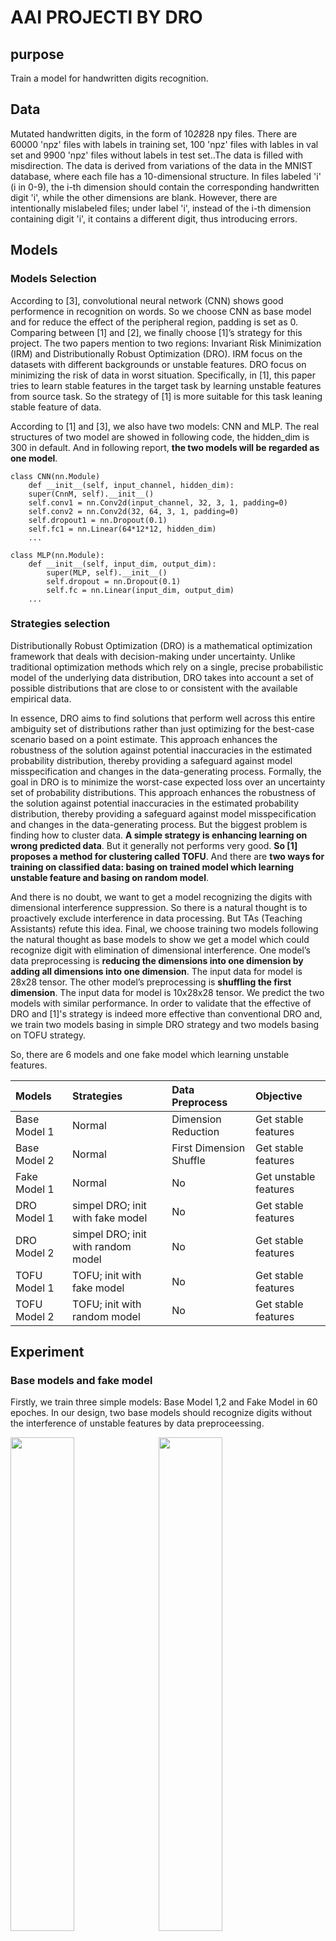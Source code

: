 # AAI PROJECTl BY DRO
## purpose
Train a model for handwritten digits recognition. 

## Data
Mutated handwritten digits, in the form of 10*28*28 npy files. There are 60000 'npz' files with labels in training set, 100 'npz' files with lables in val set and 9900 'npz' files without labels in test set..The data is filled with misdirection. The data is derived from variations of the data in the MNIST database, where each file has a 10-dimensional structure. In files labeled 'i' (i in 0-9), the i-th dimension should contain the corresponding handwritten digit 'i', while the other dimensions are blank. However, there are intentionally mislabeled files; under label 'i', instead of the i-th dimension containing digit 'i', it contains a different digit, thus introducing errors.

## Models

### Models Selection
According to [3], convolutional neural network (CNN) shows good performence in recognition on words. So we choose CNN as base model and for reduce the effect of the peripheral region, padding is set as 0. Comparing between [1] and [2], we finally choose [1]’s strategy for this project. The two papers mention to two regions: Invariant Risk Minimization (IRM) and Distributionally Robust Optimization (DRO). IRM focus on the datasets with different backgrounds or unstable features. DRO focus on minimizing the risk of data in worst situation. Specifically, in [1], this paper tries to learn stable features in the target task by learning unstable features from source task. So the strategy of [1] is more suitable for this task leaning stable feature of data. 

According to [1] and [3], we also have two models: CNN and MLP. The real structures of two model are showed in following code, the hidden_dim is 300 in default. And in following report, **the two models will be regarded as one model**.
```
class CNN(nn.Module)
    def __init__(self, input_channel, hidden_dim):
    super(CnnM, self).__init__()
    self.conv1 = nn.Conv2d(input_channel, 32, 3, 1, padding=0)
    self.conv2 = nn.Conv2d(32, 64, 3, 1, padding=0)
    self.dropout1 = nn.Dropout(0.1)
    self.fc1 = nn.Linear(64*12*12, hidden_dim)
    ...
```
```
class MLP(nn.Module):
    def __init__(self, input_dim, output_dim):
        super(MLP, self).__init__()
        self.dropout = nn.Dropout(0.1)
        self.fc = nn.Linear(input_dim, output_dim)
    ...
```
###	Strategies selection
Distributionally Robust Optimization (DRO) is a mathematical optimization framework that deals with decision-making under uncertainty. Unlike traditional optimization methods which rely on a single, precise probabilistic model of the underlying data distribution, DRO takes into account a set of possible distributions that are close to or consistent with the available empirical data.

In essence, DRO aims to find solutions that perform well across this entire ambiguity set of distributions rather than just optimizing for the best-case scenario based on a point estimate. This approach enhances the robustness of the solution against potential inaccuracies in the estimated probability distribution, thereby providing a safeguard against model misspecification and changes in the data-generating process. 
Formally, the goal in DRO is to minimize the worst-case expected loss over an uncertainty set of probability distributions. This approach enhances the robustness of the solution against potential inaccuracies in the estimated probability distribution, thereby providing a safeguard against model misspecification and changes in the data-generating process. But the biggest problem is finding how to cluster data. **A simple strategy is enhancing learning on wrong predicted data**. But it generally not performs very good. **So [1] proposes a method for clustering called TOFU**. And there are **two ways for training on classified data: basing on trained model which learning unstable feature and basing on random model**. 

And there is no doubt, we want to get a model recognizing the digits with dimensional interference suppression. So there is a natural thought is to proactively exclude interference in data processing. But TAs (Teaching Assistants) refute this idea. Final, we choose training two models following the natural thought as base models to show we get a model which could recognize digit with elimination of dimensional interference. One model’s data preprocessing is **reducing the dimensions into one dimension by adding all dimensions into one dimension**. The input data for model is 28x28 tensor. The other model’s preprocessing is **shuffling the first dimension**. The input data for model is 10x28x28 tensor. We predict the two models with similar performance.
In order to validate that the effective of DRO and [1]'s strategy is indeed more effective than conventional DRO and, we train two models basing in simple DRO strategy and two models basing on TOFU strategy.

So, there are 6 models and one fake model which learning unstable features. 

|Models|Strategies|Data Preprocess|Objective|
|:---|:----|:----|:----|
|Base Model 1| Normal| Dimension Reduction| Get stable features|
|Base Model 2| Normal| First Dimension Shuffle| Get stable features|
|Fake Model 1| Normal| No | Get unstable features|
|DRO Model 1| simpel DRO; init with fake model| No | Get stable features|
|DRO Model 2| simpel DRO; init with random model| No | Get stable features|
|TOFU Model 1| TOFU; init with fake model| No | Get stable features|
|TOFU Model 2| TOFU; init with random model| No | Get stable features|

## Experiment 

### Base models and fake model
Firstly, we train three simple models: Base Model 1,2 and Fake Model in 60 epoches. In our design, two base models should recognize digits without the interference of unstable features by data preproceessing.

<img src="./pics/BASE%20MODELS%20LOSS.png" width="45%" style="float: left; margin-right: 10px;">
<img src="./pics/BASE%20MODELS%20ACCURACY.png" width="45%" style="float: left;">
<br style="clear: both;">

|models|accuracy on val dataset|
|---|---|
|Base Model 1|0.77|
|Base Model 2|0.76|
|Fake Model |0.15|

By the two pictures and table, we could see Fake Model has hightest accuracy in training set and lowest accuracy on val set which shows it overfits on straining set and learns unstable features. The good performents of two base model shows the unstable feature is the first dimension relation lables.

### Simple DRO Strategy
Next, we trains the models with simple DRO strategy in 400 epoches . In DRO, it focus on the worst loss among all classes of data. So, the loss recorded and accuracy recorded are the worst loss and accuracy of one class of data in each epoch. *This is same on TOFU Model 1 and 2*.

<img src="./pics/BASE DRO MODELS&apos; LOSS.png" width="45%" style="float: left; margin-right: 10px;">
<img src="./pics/BASE DRO MODELS&apos; ACCURACY.png" width="45%" style="float: left;">
<br style="clear: both;">

|models|accuracy on val dataset|
|---|---|
|DRO Model 1|0.36|
|DRO Model 2|0.35|

The pictures and table shows the simple DRO strategy just make small progress on learning stable features than Fake Model. Overall, it still mainly learns unstable feature.

### TOFU Strategy
By TOFU, we firstly get all classes of data: 20 data sets in the order: data set of predicted correct data by Fake Model on labe 1 and data set predicted wrong data by Fake Model on labe 1 ... Then enchan the representation difference on differant classes and similarity on same class. Thirdly, we cluster these data into 20 clusters: each label with two clusters by K-means algorithm provided by scikit-learn package. So we get all clusters of data. Then train with DRO strategy.

<img src="./pics/COMPARE ALL MODELS&apos; LOSS.png" width="45%" style="float: left; margin-right: 10px;">
<img src="./pics/COMPARE ALL MODELS&apos; ACCURACY.png" width="45%" style="float: left;">
<br style="clear: both;">

|models|accuracy on val dataset|
|---|---|
|TOFU Model 1|0.63|
|TOFU Model 2|0.75|

The pictures and tables, shows that we get TOFU models which recognizing the digits with dimensional interference suppression. And TOFU Model 2 perform better than TOFU Model 1. We should trains final model inited by random insteal of the model learning unstable feature.

## Member Contribution
Overall, all members contribute equally. In terms of specific tasks, Li Hao is responsible for determining the overall strategy and conducting experiments, Jiang Tao takes charge of the actual implementation of the code, and Yuan Fei is in charge of writing reports.

## reference
[1] Bao, Yujia, Shiyu Chang, and Regina Barzilay. "Learning stable classifiers by transferring unstable features." International Conference on Machine Learning. PMLR, 2022.

[2] Arjovsky, Martin, et al. "Invariant risk minimization." arXiv preprint arXiv:1907.02893 (2019).

[3] LeCun, Yann, et al. "Gradient-based learning applied to document recognition." Proceedings of the IEEE 86.11 (1998): 2278-2324.

## Appendix
|sets|detail|
|---|---|
|optimizer|Adam with 0.001 as wight decay|
|learning rate| 0.001|
|Activate function of CNN|relu|
|activate function of MLP|log_softmax|
|drop out rate|0.1|
